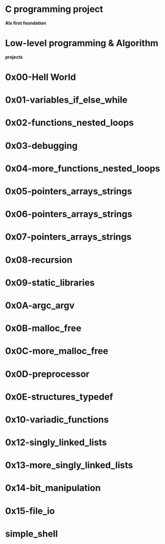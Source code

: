 # C programming project
**Alx first foundation**
# Low-level programming & Algorithm
**projects**

# 0x00-Hell World
# 0x01-variables_if_else_while
# 0x02-functions_nested_loops
# 0x03-debugging
# 0x04-more_functions_nested_loops
# 0x05-pointers_arrays_strings
# 0x06-pointers_arrays_strings
# 0x07-pointers_arrays_strings
# 0x08-recursion
# 0x09-static_libraries
# 0x0A-argc_argv
# 0x0B-malloc_free
# 0x0C-more_malloc_free
# 0x0D-preprocessor
# 0x0E-structures_typedef
# 0x10-variadic_functions
# 0x12-singly_linked_lists
# 0x13-more_singly_linked_lists
# 0x14-bit_manipulation
# 0x15-file_io
# simple_shell
